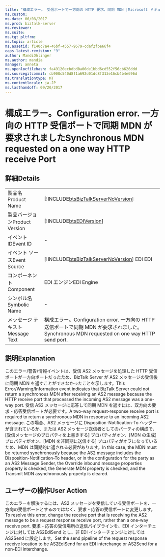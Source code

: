 ```yaml
---
title: "構成エラー。 受信ポートで一方向の HTTP 要求、同期 MDN |Microsoft ドキュメント"
ms.custom: 
ms.date: 06/08/2017
ms.prod: biztalk-server
ms.reviewer: 
ms.suite: 
ms.tgt_pltfrm: 
ms.topic: article
ms.assetid: f140c7a4-46bf-4557-9679-cdaf2fbe66f4
caps.latest.revision: "9"
author: MandiOhlinger
ms.author: mandia
manager: anneta
ms.openlocfilehash: fa49120ecbdbd0a00de1bbd6cd552f56cb626ddd
ms.sourcegitcommit: cb908c540d8f1a692d01dc8f313e16cb4b4e696d
ms.translationtype: MT
ms.contentlocale: ja-JP
ms.lasthandoff: 09/20/2017
---
```

# <a name="configuration-error-synchronous-mdn-requested-on-a-one-way-http-receive-port"></a><span data-ttu-id="f2864-103">構成エラー。</span><span class="sxs-lookup"><span data-stu-id="f2864-103">Configuration error.</span></span> <span data-ttu-id="f2864-104">一方向の HTTP 受信ポートで同期 MDN が要求されました</span><span class="sxs-lookup"><span data-stu-id="f2864-104">Synchronous MDN requested on a one way HTTP receive Port</span></span>
## <a name="details"></a><span data-ttu-id="f2864-105">詳細</span><span class="sxs-lookup"><span data-stu-id="f2864-105">Details</span></span>  
  
|||  
|-|-|  
|<span data-ttu-id="f2864-106">製品名</span><span class="sxs-lookup"><span data-stu-id="f2864-106">Product Name</span></span>|[!INCLUDE[btsBizTalkServerNoVersion](../includes/btsbiztalkservernoversion-md.md)]|  
|<span data-ttu-id="f2864-107">製品バージョン</span><span class="sxs-lookup"><span data-stu-id="f2864-107">Product Version</span></span>|[!INCLUDE[btsEDIVersion](../includes/btsediversion-md.md)]|  
|<span data-ttu-id="f2864-108">イベント ID</span><span class="sxs-lookup"><span data-stu-id="f2864-108">Event ID</span></span>|-|  
|<span data-ttu-id="f2864-109">イベント ソース</span><span class="sxs-lookup"><span data-stu-id="f2864-109">Event Source</span></span>|[!INCLUDE[btsBizTalkServerNoVersion](../includes/btsbiztalkservernoversion-md.md)]<span data-ttu-id="f2864-110"> EDI</span><span class="sxs-lookup"><span data-stu-id="f2864-110"> EDI</span></span>|  
|<span data-ttu-id="f2864-111">コンポーネント</span><span class="sxs-lookup"><span data-stu-id="f2864-111">Component</span></span>|<span data-ttu-id="f2864-112">EDI エンジン</span><span class="sxs-lookup"><span data-stu-id="f2864-112">EDI Engine</span></span>|  
|<span data-ttu-id="f2864-113">シンボル名</span><span class="sxs-lookup"><span data-stu-id="f2864-113">Symbolic Name</span></span>|-|  
|<span data-ttu-id="f2864-114">メッセージ テキスト</span><span class="sxs-lookup"><span data-stu-id="f2864-114">Message Text</span></span>|<span data-ttu-id="f2864-115">構成エラー。</span><span class="sxs-lookup"><span data-stu-id="f2864-115">Configuration error.</span></span> <span data-ttu-id="f2864-116">一方向の HTTP 送信ポートで同期 MDN が要求されました。</span><span class="sxs-lookup"><span data-stu-id="f2864-116">Synchronous MDN requested on one way HTTP send port.</span></span>|  
  
## <a name="explanation"></a><span data-ttu-id="f2864-117">説明</span><span class="sxs-lookup"><span data-stu-id="f2864-117">Explanation</span></span>  
 <span data-ttu-id="f2864-118">このエラー/警告/情報イベントは、受信 AS2 メッセージを処理した HTTP 受信ポートが一方向ポートだったため、BizTalk Server が AS2 メッセージの受信後に同期 MDN を返すことができなかったことを示します。</span><span class="sxs-lookup"><span data-stu-id="f2864-118">This Error/Warning/Information event indicates that BizTalk Server could not return a synchronous MDN after receiving an AS2 message because the HTTP receive port that processed the incoming AS2 message was a one-way port.</span></span> <span data-ttu-id="f2864-119">受信 AS2 メッセージに応答して同期 MDN を返すには、双方向の要求 - 応答受信ポートが必要です。</span><span class="sxs-lookup"><span data-stu-id="f2864-119">A two-way request-response receive port is required to return a synchronous MDN in response to an incoming AS2 message.</span></span> <span data-ttu-id="f2864-120">この場合、AS2 メッセージに Disposition-Notification-To ヘッダーが含まれているか、または AS2 メッセージ送信者としてのパーティの構成で、[受信メッセージのプロパティを上書きする] プロパティがオン、[MDN の生成] プロパティがオン、[MDN を非同期に送信する] プロパティがオフになっているため、MDN は同期的に返される必要があります。</span><span class="sxs-lookup"><span data-stu-id="f2864-120">In this case, the MDN must be returned synchronously because the AS2 message includes the Disposition-Notification-To header, or in the configuration for the party as an AS2 Message Sender, the Override inbound message properties property is checked, the Generate MDN property is checked, and the Transmit MDN asynchronously property is cleared.</span></span>  
  
## <a name="user-action"></a><span data-ttu-id="f2864-121">ユーザーの操作</span><span class="sxs-lookup"><span data-stu-id="f2864-121">User Action</span></span>  
 <span data-ttu-id="f2864-122">このエラーを解決するには、AS2 メッセージを受信している受信ポートを、一方向の受信ポートとするのではなく、要求 - 応答の受信ポートに変更します。</span><span class="sxs-lookup"><span data-stu-id="f2864-122">To resolve this error, change the receive port that is receiving the AS2 message to be a request response receive port, rather than a one-way receive port.</span></span> <span data-ttu-id="f2864-123">要求 - 応答の受信場所の送信パイプラインを、EDI インターチェンジに対しては AS2EdiSend とし、非 EDI インターチェンジに対しては AS2Send に設定します。</span><span class="sxs-lookup"><span data-stu-id="f2864-123">Set the send pipeline of the request response receive location to be AS2EdiSend for an EDI interchange or AS2Send for a non-EDI interchange.</span></span>